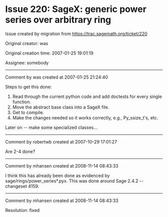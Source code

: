 # Issue 220: SageX: generic power series over arbitrary ring

Issue created by migration from https://trac.sagemath.org/ticket/220

Original creator: was

Original creation time: 2007-01-25 19:01:19

Assignee: somebody




---

Comment by was created at 2007-01-25 21:24:40

Steps to get this done:
   1. Read through the current python code and add doctests for every single function.
   2. Move the abstract base class into a SageX file.
   3. Get to compile.
   4. Make the changes needed so it works correctly, e.g., Py_ssize_t's, etc. 
 
Later on -- make some specialized classes...


---

Comment by robertwb created at 2007-10-29 17:01:27

Are 2-4 done?


---

Comment by mhansen created at 2008-11-14 08:43:33

I think this has already been done as evidenced by sage/rings/power_series*.pyx.  This was done around Sage 2.4.2 -- changeset 4159.


---

Comment by mhansen created at 2008-11-14 08:43:33

Resolution: fixed
